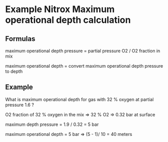 # Example Nitrox Maximum operational depth calculation

## Formulas

maximum operational depth pressure = partial pressure O2 / O2 fraction in mix

maximum operational depth = convert maximum operational depth pressure to depth

## Example

What is maximum operational depth for gas with 32 % oxygen at partial pressure 1.6 ?


O2 fraction of 32 % oxygen in the mix => 32 % O2 => 0.32 bar at surface

maximum depth pressure = 1.9 / 0.32 = 5 bar

maximum operational depth = 5 bar => (5 - 1)/ 10 = 40 meters
